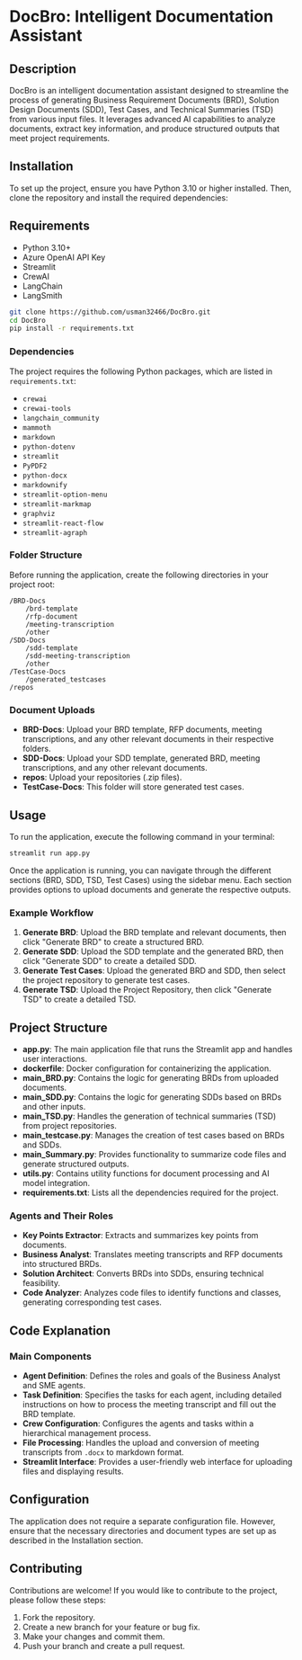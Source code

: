 # DocBro: Intelligent Documentation Assistant

## Description
DocBro is an intelligent documentation assistant designed to streamline the process of generating Business Requirement Documents (BRD),
Solution Design Documents (SDD), Test Cases, and Technical Summaries (TSD) from various input files. It leverages advanced AI capabilities to analyze documents,
extract key information, and produce structured outputs that meet project requirements.

## Installation
To set up the project, ensure you have Python 3.10 or higher installed. Then, clone the repository and install the required dependencies:

## Requirements

- Python 3.10+
- Azure OpenAI API Key
- Streamlit
- CrewAI
- LangChain
- LangSmith


```bash
git clone https://github.com/usman32466/DocBro.git
cd DocBro
pip install -r requirements.txt
```


### Dependencies
The project requires the following Python packages, which are listed in `requirements.txt`:

- `crewai`
- `crewai-tools`
- `langchain_community`
- `mammoth`
- `markdown`
- `python-dotenv`
- `streamlit`
- `PyPDF2`
- `python-docx`
- `markdownify`
- `streamlit-option-menu`
- `streamlit-markmap`
- `graphviz`
- `streamlit-react-flow`
- `streamlit-agraph`


### Folder Structure
Before running the application, create the following directories in your project root:

```
/BRD-Docs
    /brd-template
    /rfp-document
    /meeting-transcription
    /other
/SDD-Docs
    /sdd-template
    /sdd-meeting-transcription
    /other
/TestCase-Docs
    /generated_testcases
/repos
```

### Document Uploads
- **BRD-Docs**: Upload your BRD template, RFP documents, meeting transcriptions, and any other relevant documents in their respective folders.
- **SDD-Docs**: Upload your SDD template, generated BRD, meeting transcriptions, and any other relevant documents.
- **repos**: Upload your repositories (.zip files).
- **TestCase-Docs**: This folder will store generated test cases.

## Usage
To run the application, execute the following command in your terminal:

```bash
streamlit run app.py
```

Once the application is running, you can navigate through the different sections (BRD, SDD, TSD, Test Cases) using the sidebar menu. Each section provides options to upload documents and generate the respective outputs.

### Example Workflow
1. **Generate BRD**: Upload the BRD template and relevant documents, then click "Generate BRD" to create a structured BRD.
2. **Generate SDD**: Upload the SDD template and the generated BRD, then click "Generate SDD" to create a detailed SDD.
3. **Generate Test Cases**: Upload the generated BRD and SDD, then select the project repository to generate test cases.
4. **Generate TSD**: Upload the Project Repository, then click "Generate TSD" to create a detailed TSD.


## Project Structure
- **app.py**: The main application file that runs the Streamlit app and handles user interactions.
- **dockerfile**: Docker configuration for containerizing the application.
- **main_BRD.py**: Contains the logic for generating BRDs from uploaded documents.
- **main_SDD.py**: Contains the logic for generating SDDs based on BRDs and other inputs.
- **main_TSD.py**: Handles the generation of technical summaries (TSD) from project repositories.
- **main_testcase.py**: Manages the creation of test cases based on BRDs and SDDs.
- **main_Summary.py**: Provides functionality to summarize code files and generate structured outputs.
- **utils.py**: Contains utility functions for document processing and AI model integration.
- **requirements.txt**: Lists all the dependencies required for the project.


### Agents and Their Roles
- **Key Points Extractor**: Extracts and summarizes key points from documents.
- **Business Analyst**: Translates meeting transcripts and RFP documents into structured BRDs.
- **Solution Architect**: Converts BRDs into SDDs, ensuring technical feasibility.
- **Code Analyzer**: Analyzes code files to identify functions and classes, generating corresponding test cases.

## Code Explanation

### Main Components

- **Agent Definition**: Defines the roles and goals of the Business Analyst and SME agents.
- **Task Definition**: Specifies the tasks for each agent, including detailed instructions on how to process the meeting transcript and fill out the BRD template.
- **Crew Configuration**: Configures the agents and tasks within a hierarchical management process.
- **File Processing**: Handles the upload and conversion of meeting transcripts from `.docx` to markdown format.
- **Streamlit Interface**: Provides a user-friendly web interface for uploading files and displaying results.


## Configuration
The application does not require a separate configuration file. However, ensure that the necessary directories and document types are set up as described in the Installation section.

## Contributing
Contributions are welcome! If you would like to contribute to the project, please follow these steps:
1. Fork the repository.
2. Create a new branch for your feature or bug fix.
3. Make your changes and commit them.
4. Push your branch and create a pull request.


